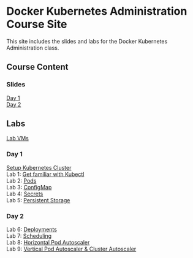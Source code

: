 # Docker Kubernetes Administration Course Site

This site includes the slides and labs for the Docker Kubernetes Administration class. 

## Course Content 
### Slides    
[Day 1](https://www.dropbox.com/s/hox7ndi7k8gznxj/Kube-Admin-day1.pdf?dl=0)   
[Day 2](https://www.dropbox.com/s/tuib0lsem6m2yyk/Kube-Admin-day2.pdf?dl=0)   

## Labs
[Lab VMs](https://docs.google.com/spreadsheets/d/1kW1rNQMZVdoYa2IDLZa66rLv122LM_mIfkbjxhEmVsQ/edit?usp=sharing)  

### Day 1
[Setup Kubernetes Cluster](labs/001-setup-gcp/)   
Lab 1: [Get familiar with Kubectl](labs/commands/)   
Lab 2: [Pods](labs/pods/)   
Lab 3: [ConfigMap](labs/configmap/)   
Lab 4: [Secrets](labs/secrets/)   
Lab 5: [Persistent Storage](labs/persistent-storage/)   

### Day 2   
Lab 6: [Deployments](labs/deployments/)   
Lab 7: [Scheduling](labs/scheduling/)   
Lab 8: [Horizontal Pod Autoscaler](labs/k8s-prometheus-hpa/)   
Lab 9: [Vertical Pod Autoscaler & Cluster Autoscaler](labs/k8s-vpa-ca/)   
